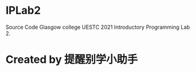 # IPLab2
Source Code Glasgow college UESTC 2021 Introductory Programming Lab 2.

# Created by 提醒别学小助手
